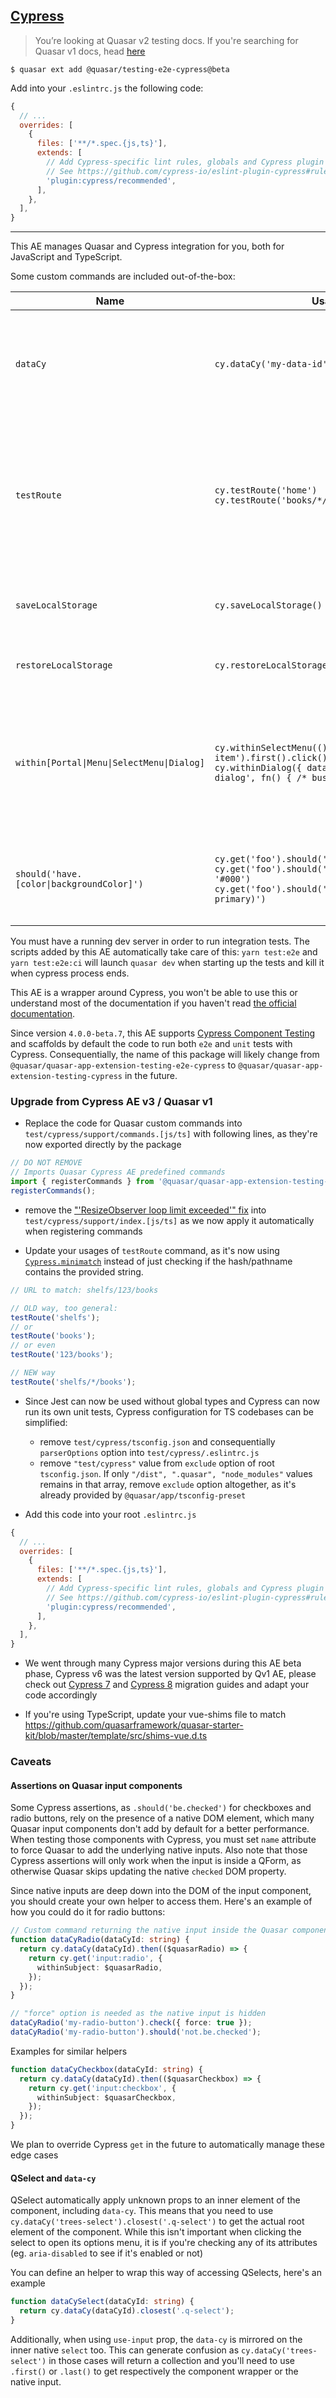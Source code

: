 ## [Cypress](https://www.cypress.io/)

> You’re looking at Quasar v2 testing docs. If you're searching for Quasar v1 docs, head [here](https://testing.quasar.dev/packages/e2e-cypress/)

```shell
$ quasar ext add @quasar/testing-e2e-cypress@beta
```

Add into your `.eslintrc.js` the following code:

```js
{
  // ...
  overrides: [
    {
      files: ['**/*.spec.{js,ts}'],
      extends: [
        // Add Cypress-specific lint rules, globals and Cypress plugin
        // See https://github.com/cypress-io/eslint-plugin-cypress#rules
        'plugin:cypress/recommended',
      ],
    },
  ],
}
```

---

This AE manages Quasar and Cypress integration for you, both for JavaScript and TypeScript.

Some custom commands are included out-of-the-box:

| Name                                       | Usage                                                                                                                                                                       | Description                                                                                                                                                                                              |
| ------------------------------------------ | --------------------------------------------------------------------------------------------------------------------------------------------------------------------------- | -------------------------------------------------------------------------------------------------------------------------------------------------------------------------------------------------------- |
| `dataCy`                                   | `cy.dataCy('my-data-id')`                                                                                                                                                   | Implements the [selection best practice](https://docs.cypress.io/guides/references/best-practices.html#Selecting-Elements) which avoids brittle tests, is equivalent to `cy.get('[data-cy=my-data-id]')` |
| `testRoute`                                | `cy.testRoute('home')` <br /> `cy.testRoute('books/*/pages/*')`                                                                                                             | Tests if the current URL matches the provided string using [`minimatch`](https://docs.cypress.io/api/utilities/minimatch). Leading `#`, if using router hash mode, and `/` are automatically prepended.  |
| `saveLocalStorage`                         | `cy.saveLocalStorage()`                                                                                                                                                     | Save local storage data to be used in subsequent tests                                                                                                                                                   |
| `restoreLocalStorage`                      | `cy.restoreLocalStorage()`                                                                                                                                                  | Restore previously saved local storage data                                                                                                                                                              |
| `within[Portal\|Menu\|SelectMenu\|Dialog]` | `cy.withinSelectMenu(() => cy.get('.q-item').first().click())` <br /> `cy.withinDialog({ dataCy: 'add-action-dialog', fn() { /* business haha */ } });`                     | Auto-scope commands into the callback within the Portal-based component and perform assertions common to all of them.                                                                                    |
| `should('have.[color\|backgroundColor]')`  | `cy.get('foo').should('have.color', 'white')` <br /> `cy.get('foo').should('have.backgroundColor', '#000')` <br /> `cy.get('foo').should('have.color', 'var(--q-primary)')` | Provide a couple color-related custom matchers, which accept any valid CSS color format.                                                                                                                 |

You must have a running dev server in order to run integration tests. The scripts added by this AE automatically take care of this: `yarn test:e2e` and `yarn test:e2e:ci` will launch `quasar dev` when starting up the tests and kill it when cypress process ends.

This AE is a wrapper around Cypress, you won't be able to use this or understand most of the documentation if you haven't read [the official documentation](https://docs.cypress.io/guides/core-concepts/introduction-to-cypress.html).

Since version `4.0.0-beta.7`, this AE supports [Cypress Component Testing](https://docs.cypress.io/guides/component-testing/introduction) and scaffolds by default the code to run both `e2e` and `unit` tests with Cypress.
Consequentially, the name of this package will likely change from `@quasar/quasar-app-extension-testing-e2e-cypress` to `@quasar/quasar-app-extension-testing-cypress` in the future.

### Upgrade from Cypress AE v3 / Quasar v1

- Replace the code for Quasar custom commands into `test/cypress/support/commands.[js/ts]` with following lines, as they're now exported directly by the package

```ts
// DO NOT REMOVE
// Imports Quasar Cypress AE predefined commands
import { registerCommands } from '@quasar/quasar-app-extension-testing-e2e-cypress';
registerCommands();
```

- remove the ["'ResizeObserver loop limit exceeded'" fix](https://github.com/quasarframework/quasar/issues/2233#issuecomment-492975745) into `test/cypress/support/index.[js/ts]` as we now apply it automatically when registering commands

- Update your usages of `testRoute` command, as it's now using [`Cypress.minimatch`](https://docs.cypress.io/api/utilities/minimatch) instead of just checking if the hash/pathname contains the provided string.

```ts
// URL to match: shelfs/123/books

// OLD way, too general:
testRoute('shelfs');
// or
testRoute('books');
// or even
testRoute('123/books');

// NEW way
testRoute('shelfs/*/books');
```

- Since Jest can now be used without global types and Cypress can now run its own unit tests, Cypress configuration for TS codebases can be simplified:

  - remove `test/cypress/tsconfig.json` and consequentially `parserOptions` option into `test/cypress/.eslintrc.js`
  - remove `"test/cypress"` value from `exclude` option of root `tsconfig.json`. If only `"/dist", ".quasar", "node_modules"` values remains in that array, remove `exclude` option altogether, as it's already provided by `@quasar/app/tsconfig-preset`

- Add this code into your root `.eslintrc.js`

```js
{
  // ...
  overrides: [
    {
      files: ['**/*.spec.{js,ts}'],
      extends: [
        // Add Cypress-specific lint rules, globals and Cypress plugin
        // See https://github.com/cypress-io/eslint-plugin-cypress#rules
        'plugin:cypress/recommended',
      ],
    },
  ],
}
```

- We went through many Cypress major versions during this AE beta phase, Cypress v6 was the latest version supported by Qv1 AE, please check out [Cypress 7](https://docs.cypress.io/guides/references/migration-guide#Migrating-to-Cypress-7-0) and [Cypress 8](https://docs.cypress.io/guides/references/migration-guide#Migrating-to-Cypress-8-0) migration guides and adapt your code accordingly

- If you're using TypeScript, update your vue-shims file to match https://github.com/quasarframework/quasar-starter-kit/blob/master/template/src/shims-vue.d.ts

### Caveats

#### Assertions on Quasar input components

Some Cypress assertions, as `.should('be.checked')` for checkboxes and radio buttons, rely on the presence of a native DOM element, which many Quasar input components don't add by default for a better performance.
When testing those components with Cypress, you must set `name` attribute to force Quasar to add the underlying native inputs.
Also note that those Cypress assertions will only work when the input is inside a QForm, as otherwise Quasar skips updating the native `checked` DOM property.

Since native inputs are deep down into the DOM of the input component, you should create your own helper to access them.
Here's an example of how you could do it for radio buttons:

```ts
// Custom command returning the native input inside the Quasar component
function dataCyRadio(dataCyId: string) {
  return cy.dataCy(dataCyId).then(($quasarRadio) => {
    return cy.get('input:radio', {
      withinSubject: $quasarRadio,
    });
  });
}

// "force" option is needed as the native input is hidden
dataCyRadio('my-radio-button').check({ force: true });
dataCyRadio('my-radio-button').should('not.be.checked');
```

Examples for similar helpers

```ts
function dataCyCheckbox(dataCyId: string) {
  return cy.dataCy(dataCyId).then(($quasarCheckbox) => {
    return cy.get('input:checkbox', {
      withinSubject: $quasarCheckbox,
    });
  });
}
```

We plan to override Cypress `get` in the future to automatically manage these edge cases

#### QSelect and `data-cy`

QSelect automatically apply unknown props to an inner element of the component, including `data-cy`.
This means that you need to use `cy.dataCy('trees-select').closest('.q-select')` to get the actual root element of the component.
While this isn't important when clicking the select to open its options menu, it is if you're checking any of its attributes (eg. `aria-disabled` to see if it's enabled or not)

You can define an helper to wrap this way of accessing QSelects, here's an example

```ts
function dataCySelect(dataCyId: string) {
  return cy.dataCy(dataCyId).closest('.q-select');
}
```

Additionally, when using `use-input` prop, the `data-cy` is mirrored on the inner native `select` too.
This can generate confusion as `cy.dataCy('trees-select')` in those cases will return a collection and you'll need to use `.first()` or `.last()` to get respectively the component wrapper or the native input.

